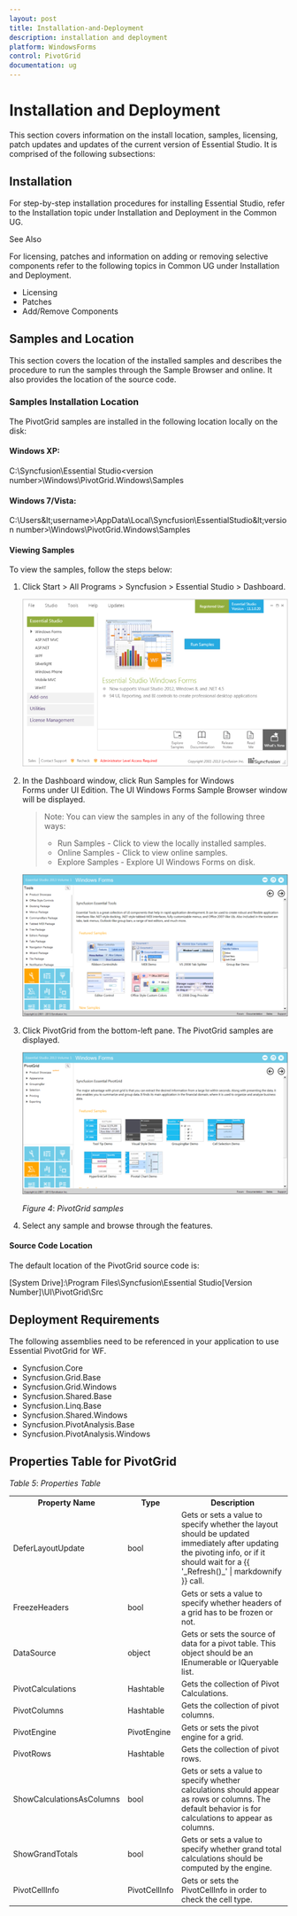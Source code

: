 ```yaml
---
layout: post
title: Installation-and-Deployment
description: installation and deployment
platform: WindowsForms
control: PivotGrid
documentation: ug
---
```


# Installation and Deployment

This section covers information on the install location, samples, licensing, patch updates and updates of the current version of Essential Studio. It is comprised of the following subsections:



## Installation

For step-by-step installation procedures for installing Essential Studio, refer to the Installation topic under Installation and Deployment in the Common UG.



See Also

For licensing, patches and information on adding or removing selective components refer to the following topics in Common UG under Installation and Deployment.



* Licensing
* Patches
* Add/Remove Components

## Samples and Location


This section covers the location of the installed samples and describes the procedure to run the samples through the Sample Browser and online. It also provides the location of the source code.



### Samples Installation Location

The PivotGrid samples are installed in the following location locally on the disk:



#### Windows XP:

C:\Syncfusion\Essential Studio&lt;version number&gt;\Windows\PivotGrid.Windows\Samples



#### Windows 7/Vista:

C:\Users\&lt;username&gt;\AppData\Local\Syncfusion\EssentialStudio\&lt;version number&gt;\Windows\PivotGrid.Windows\Samples



#### Viewing Samples

To view the samples, follow the steps below:



1. Click Start > All Programs > Syncfusion > Essential Studio<version number> > Dashboard. 

   ![](Installation-and-Deployment_images/Installation-and-Deployment_img1.png)

2. In the Dashboard window, click Run Samples for Windows Forms under UI Edition. The UI Windows Forms Sample Browser window will be displayed.
   
   > Note: You can view the samples in any of the following three ways:
   > * Run Samples - Click to view the locally installed samples.
   > * Online Samples - Click to view online samples.
   > * Explore Samples - Explore UI Windows Forms on disk.

   ![](Installation-and-Deployment_images/Installation-and-Deployment_img3.png)
   
3. Click PivotGrid from the bottom-left pane. The PivotGrid samples are displayed.
   
   ![](Installation-and-Deployment_images/Installation-and-Deployment_img4.png)
    
   _Figure_ _4_: _PivotGrid samples_

4. Select any sample and browse through the features.

#### Source Code Location

The default location of the PivotGrid source code is:

[System Drive]:\Program Files\Syncfusion\Essential Studio\[Version Number]\UI\PivotGrid\Src



## Deployment Requirements

The following assemblies need to be referenced in your application to use Essential PivotGrid for WF.



* Syncfusion.Core
* Syncfusion.Grid.Base
* Syncfusion.Grid.Windows
* Syncfusion.Shared.Base
* Syncfusion.Linq.Base
* Syncfusion.Shared.Windows
* Syncfusion.PivotAnalysis.Base
* Syncfusion.PivotAnalysis.Windows

## Properties Table for PivotGrid

_Table_ _5_: _Properties Table_

<table>
<tr>
<th>
Property Name</th><th>
Type</th><th>
Description</th></tr>
<tr>
<td>
DeferLayoutUpdate</td><td>
bool</td><td>
Gets or sets a value to specify whether the layout should be updated immediately after updating the pivoting info, or if it should wait for a {{ '_Refresh()_' | markdownify }}
 call.</td></tr>
<tr>
<td>
FreezeHeaders</td><td>
bool</td><td>
Gets or sets a value to specify whether headers of a grid has to be frozen or not.</td></tr>
<tr>
<td>
DataSource</td><td>
object</td><td>
Gets or sets the source of data for a pivot table. This object should be an IEnumerable or IQueryable list.</td></tr>
<tr>
<td>
PivotCalculations</td><td>
Hashtable</td><td>
Gets the collection of Pivot Calculations.</td></tr>
<tr>
<td>
PivotColumns</td><td>
Hashtable</td><td>
Gets the collection of pivot columns.</td></tr>
<tr>
<td>
PivotEngine</td><td>
PivotEngine</td><td>
Gets or sets the pivot engine for a grid.</td></tr>
<tr>
<td>
PivotRows</td><td>
Hashtable</td><td>
Gets the collection of pivot rows.</td></tr>
<tr>
<td>
ShowCalculationsAsColumns</td><td>
bool</td><td>
Gets or sets a value to specify whether calculations should appear as rows or columns. The default behavior is for calculations to appear as columns.</td></tr>
<tr>
<td>
ShowGrandTotals</td><td>
bool</td><td>
Gets or sets a value to specify whether grand total calculations should be computed by the engine.</td></tr>
<tr>
<td>
PivotCellInfo</td><td>
PivotCellInfo</td><td>
Gets or sets the PivotCellInfo in order to check the cell type.</td></tr>
</table>